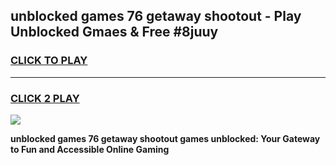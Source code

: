 
## unblocked games 76 getaway shootout - Play Unblocked Gmaes & Free #8juuy
<h3>
<a href="https://news.freeplayer.one?title=unblocked_games_76_getaway_shootout&ref=03M">CLICK TO PLAY</a></h3>
<hr>

<h3>
<a href="https://news.freeplayer.one?title=unblocked_games_76_getaway_shootout&ref=03M">CLICK 2 PLAY</a>
  
</h3>

<a href="https://news.freeplayer.one?title=unblocked_games_76_getaway_shootout&ref=03M"><img src="https://clearcache.store/games.png"></a>


**unblocked games 76 getaway shootout games unblocked: Your Gateway to Fun and Accessible Online Gaming**
